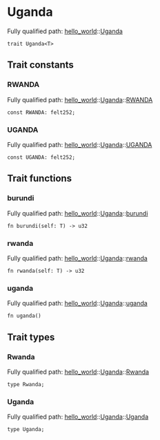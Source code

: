 # Uganda

Fully qualified path: [hello_world](./hello_world.md)::[Uganda](./hello_world-Uganda.md)

<pre><code class="language-cairo">trait Uganda&lt;T&gt;</code></pre>

## Trait constants

### RWANDA

Fully qualified path: [hello_world](./hello_world.md)::[Uganda](./hello_world-Uganda.md)::[RWANDA](./hello_world-Uganda.md#rwanda)

<pre><code class="language-cairo">const RWANDA: felt252;</code></pre>


### UGANDA

Fully qualified path: [hello_world](./hello_world.md)::[Uganda](./hello_world-Uganda.md)::[UGANDA](./hello_world-Uganda.md#uganda-1)

<pre><code class="language-cairo">const UGANDA: felt252;</code></pre>


## Trait functions

### burundi

Fully qualified path: [hello_world](./hello_world.md)::[Uganda](./hello_world-Uganda.md)::[burundi](./hello_world-Uganda.md#burundi)

<pre><code class="language-cairo">fn burundi(self: T) -&gt; u32</code></pre>


### rwanda

Fully qualified path: [hello_world](./hello_world.md)::[Uganda](./hello_world-Uganda.md)::[rwanda](./hello_world-Uganda.md#rwanda-1)

<pre><code class="language-cairo">fn rwanda(self: T) -&gt; u32</code></pre>


### uganda

Fully qualified path: [hello_world](./hello_world.md)::[Uganda](./hello_world-Uganda.md)::[uganda](./hello_world-Uganda.md#uganda-2)

<pre><code class="language-cairo">fn uganda()</code></pre>


## Trait types

### Rwanda

Fully qualified path: [hello_world](./hello_world.md)::[Uganda](./hello_world-Uganda.md)::[Rwanda](./hello_world-Uganda.md#rwanda-2)

<pre><code class="language-cairo">type Rwanda;</code></pre>


### Uganda

Fully qualified path: [hello_world](./hello_world.md)::[Uganda](./hello_world-Uganda.md)::[Uganda](./hello_world-Uganda.md#uganda-3)

<pre><code class="language-cairo">type Uganda;</code></pre>


